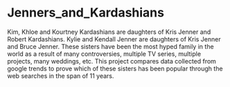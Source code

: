 # Jenners_and_Kardashians
Kim, Khloe and Kourtney Kardashians are daughters of Kris Jenner and Robert Kardashians. Kylie and Kendall Jenner are daughters of Kris Jenner and  Bruce Jenner. These sisters have been the most hyped family in the world as a result of many controversies, multiple TV series, multiple projects, many weddings, etc. This project compares data collected from google trends to prove which of these sisters has been popular through the web searches in the span of 11 years.
